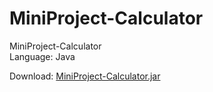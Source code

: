 # MiniProject-Calculator
MiniProject-Calculator</br>
Language: Java

Download: [MiniProject-Calculator.jar](https://github.com/TrTrongHieu/MiniProject-Calculator/raw/master/MiniProject-Calculator.jar)
